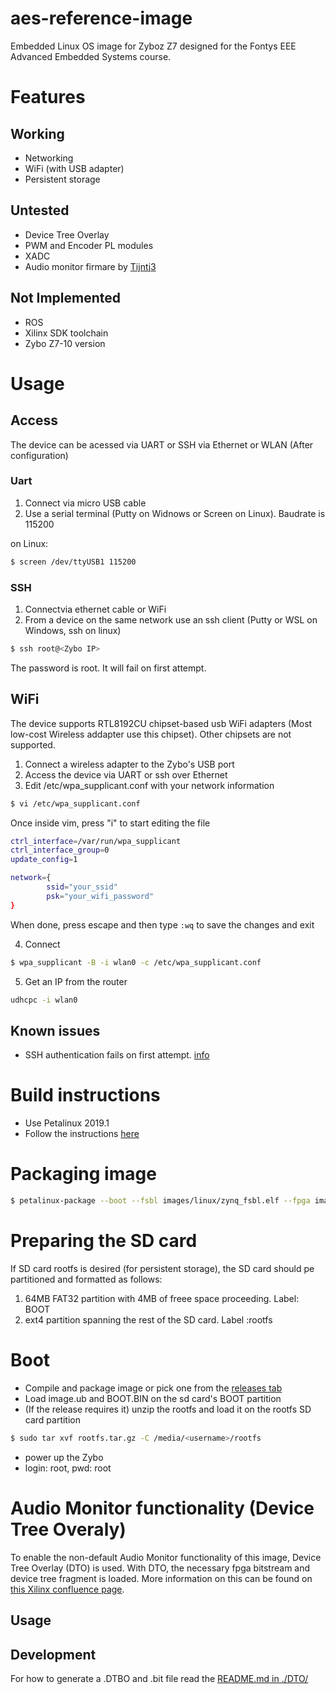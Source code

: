 # aes-reference-image
Embedded Linux OS image for Zyboz Z7 designed for the Fontys EEE Advanced Embedded Systems course.


# Features
## Working
* Networking
* WiFi (with USB adapter)
* Persistent storage

## Untested
* Device Tree Overlay
* PWM and Encoder PL modules
* XADC
* Audio monitor firmare by [Tijntj3](https://github.com/Tijntj3/Zybo-Z7_Audiomonitor)

## Not Implemented 
* ROS
* Xilinx SDK toolchain
* Zybo Z7-10 version

# Usage
## Access
The device can be acessed via UART or SSH via Ethernet or WLAN (After configuration)
### Uart
1. Connect via micro USB cable
2. Use a serial terminal (Putty on Widnows or Screen on Linux). Baudrate is 115200

on Linux:
```bash
$ screen /dev/ttyUSB1 115200
```

### SSH
1. Connectvia ethernet cable or WiFi
2. From a device on the same network use an ssh client (Putty or WSL on Windows, ssh on linux)

```bash
$ ssh root@<Zybo IP>
```
The password is root. It will fail on first attempt.

## WiFi
The device supports RTL8192CU chipset-based usb WiFi adapters (Most low-cost Wireless addapter use this chipset). Other chipsets are not supported.

1. Connect a wireless adapter to the Zybo's USB port
2. Access the device via UART or ssh over Ethernet
3. Edit /etc/wpa_supplicant.conf with your network information
```bash
$ vi /etc/wpa_supplicant.conf
```
Once inside vim, press "i" to start editing the file

```bash
ctrl_interface=/var/run/wpa_supplicant
ctrl_interface_group=0
update_config=1

network={
        ssid="your_ssid"
        psk="your_wifi_password"
}
```

When done, press escape and then type ```:wq``` to save the changes and exit

4. Connect
```bash
$ wpa_supplicant -B -i wlan0 -c /etc/wpa_supplicant.conf
```
5. Get an IP from the router
```bash
udhcpc -i wlan0
```

## Known issues 
* SSH authentication fails on first attempt. [info](https://forums.xilinx.com/t5/Embedded-Linux/First-Password-Attempt-Fails/td-p/985191)

# Build instructions
* Use Petalinux 2019.1 
* Follow the instructions [here](https://www.xilinx.com/support/documentation/sw_manuals/xilinx2019_1/ug1144-petalinux-tools-reference-guide.pdf)

# Packaging image
```bash
$ petalinux-package --boot --fsbl images/linux/zynq_fsbl.elf --fpga images/linux/system.bit --u-boot --force
```
# Preparing the SD card
If SD card rootfs is desired (for persistent storage), the SD card should pe partitioned and formatted as follows:
1. 64MB FAT32 partition with 4MB of freee space proceeding. Label: BOOT
2. ext4 partition spanning the rest of the SD card. Label :rootfs

# Boot
* Compile and package image or pick one from the [releases tab](https://github.com/eduardcazacu/aes-reference-image/releases)
* Load image.ub and BOOT.BIN on the sd card's BOOT partition
* (If the release requires it) unzip the rootfs and load it on the rootfs SD card partition
```bash
$ sudo tar xvf rootfs.tar.gz -C /media/<username>/rootfs
```
* power up the Zybo
* login: root, pwd: root

# Audio Monitor functionality (Device Tree Overaly)
To enable the non-default Audio Monitor functionality of this image, Device Tree Overlay (DTO) is used. With DTO, the necessary fpga bitstream and device tree fragment is loaded. More information on this can be found on [this Xilinx confluence page](https://xilinx-wiki.atlassian.net/wiki/spaces/A/pages/18841645/Solution+Zynq+PL+Programming+With+FPGA+Manager).

## Usage


## Development
For how to generate a .DTBO and .bit file read the [README.md in ./DTO/](DTO/README.md)

